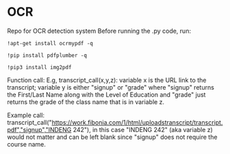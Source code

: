 # OCR
Repo for OCR detection system
Before running the .py code, run:
```
!apt-get install ocrmypdf -q

!pip install pdfplumber -q

!pip3 install img2pdf
```

Function call:
E.g, transcript_call(x,y,z): variable x is the URL link to the transcript; variable y is either "signup" or "grade" where "signup" returns the First/Last Name along with the Level of Education and "grade" just returns the grade of the class name that is in variable z.

Example call:
transcript_call("https://work.fibonia.com/1/html/uploadstranscript/transcript.pdf","signup","INDENG 242"), in this case "INDENG 242" (aka variable z) would not matter and can be left blank since "signup" does not require the course name.
